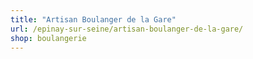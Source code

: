 ```yaml
---
title: "Artisan Boulanger de la Gare"
url: /epinay-sur-seine/artisan-boulanger-de-la-gare/
shop: boulangerie
---
```

